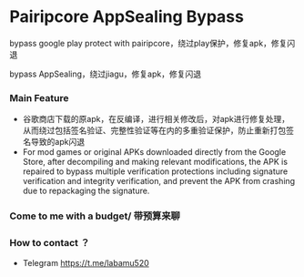 # Pairipcore AppSealing Bypass

bypass google play protect with pairipcore，绕过play保护，修复apk，修复闪退

bypass AppSealing，绕过jiagu，修复apk，修复闪退

### Main Feature

* 谷歌商店下载的原apk，在反编译，进行相关修改后，对apk进行修复处理，从而绕过包括签名验证、完整性验证等在内的多重验证保护，防止重新打包签名导致的apk闪退
* For mod games or original APKs downloaded directly from the Google Store, after decompiling and making relevant modifications, the APK is repaired to bypass multiple verification protections including signature verification and integrity verification, and prevent the APK from crashing due to repackaging the signature.

### Come to me with a budget/ 带预算来聊

### How to contact ？

* Telegram https://t.me/labamu520
